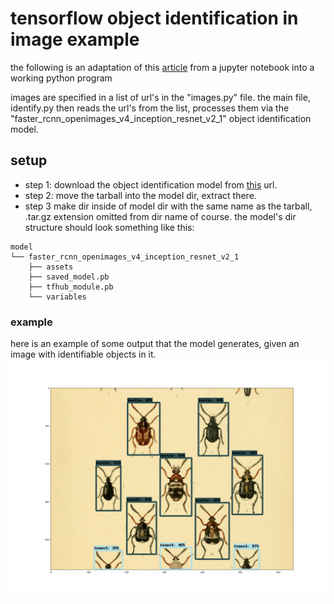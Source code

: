 # tensorflow object identification in image example
the following is an adaptation of this [article](https://www.tensorflow.org/hub/tutorials/object_detection)
from a jupyter notebook into a working python program

images are specified in a list of url's in the "images.py" file.
the main file, identify.py then reads the url's from the list, processes them via
the "faster_rcnn_openimages_v4_inception_resnet_v2_1" object identification model.

## setup
* step 1: download the object identification model from [this](https://tfhub.dev/google/faster_rcnn/openimages_v4/inception_resnet_v2/1) url.
* step 2: move the tarball into the model dir, extract there.
* step 3 make dir inside of model dir with the same name as the tarball, .tar.gz extension omitted from dir name of course. 
the model's dir structure should look something like this:
```
model
└── faster_rcnn_openimages_v4_inception_resnet_v2_1
    ├── assets
    ├── saved_model.pb
    ├── tfhub_module.pb
    └── variables
```

### example

here is an example of some output that the model generates, given an image with identifiable objects in it.
![Example](processed_images/example1.png "Example")
